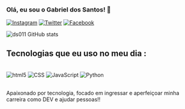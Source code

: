 ### Olá, eu sou o Gabriel dos Santos! 👋

[![Instagram](https://img.shields.io/badge/Instagram-E4405F?style=for-the-badge&logo=instagram&logoColor=white)](https://instagram.com/gabriel_ds011)
[![Twitter](https://img.shields.io/badge/Twitter-1DA1F2?style=for-the-badge&logo=twitter&logoColor=white)](https://twitter.com/_Beraben)
[![Facebook](https://img.shields.io/badge/Facebook-1877F2?style=for-the-badge&logo=facebook&logoColor=white)](https://www.facebook.com/profile.php?id=100001931752144)


![ds011 GitHub stats](https://github-readme-stats.vercel.app/api?username=gabrields011&show_icons=true&theme=radical)

## Tecnologias que eu uso no meu dia :

<div style="display-inline_block"><br/>
<img align="center" alt="html5" src="https://img.shields.io/badge/HTML5-E34F26?style=for-the-badge&logo=html5&logoColor=white"  />
<img align="center" alt="CSS" src="https://img.shields.io/badge/CSS3-1572B6?style=for-the-badge&logo=css3&logoColor=white"  />
<img align="center" alt="JavaScript" src="https://img.shields.io/badge/JavaScript-F7DF1E?style=for-the-badge&logo=javascript&logoColor=black"  />
<img align="center" alt="Python" src="https://img.shields.io/badge/Python-14354C?style=for-the-badge&logo=python&logoColor=white"  />
<div/><br/>
  
Apaixonado por tecnologia, focado em ingressar e aperfeiçoar minha carreira como DEV e ajudar pessoas!!
